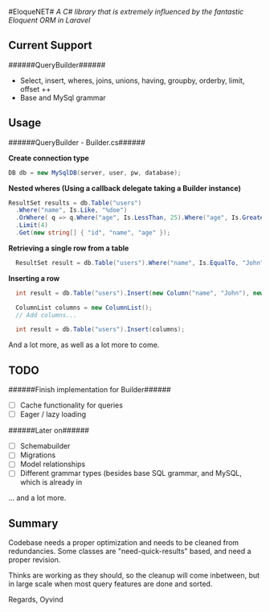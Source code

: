 #EloqueNET# 
*A C# library that is extremely influenced by the fantastic Eloquent ORM in Laravel*

Current Support
-------------------------
######QueryBuilder######
* Select, insert, wheres, joins, unions, having, groupby, orderby, limit, offset ++
* Base and MySql grammar

Usage
-------------------------
######QueryBuilder - Builder.cs######

**Create connection type**
```C#
DB db = new MySqlDB(server, user, pw, database);
```

**Nested wheres (Using a callback delegate taking a Builder instance)**
```C#
ResultSet results = db.Table("users")
  .Where("name", Is.Like, "%doe")
  .OrWhere( q => q.Where("age", Is.LessThan, 25).Where("age", Is.GreaterThan, 18) )
  .Limit(4)
  .Get(new string[] { "id", "name", "age" });
```

**Retrieving a single row from a table**
```C#
  ResultSet result = db.Table("users").Where("name", Is.EqualTo, "John").First();
```

**Inserting a row**
```C#
  int result = db.Table("users").Insert(new Column("name", "John"), new Column("title", "Mr."), new Column("age", 18));
```

```C#
  ColumnList columns = new ColumnList();
  // Add columns...

  int result = db.Table("users").Insert(columns);
```

And a lot more, as well as a lot more to come.

TODO
-----------------------
######Finish implementation for Builder######
* [ ] Cache functionality for queries
* [ ] Eager / lazy loading

######Later on######
* [ ] Schemabuilder
* [ ] Migrations
* [ ] Model relationships
* [ ] Different grammar types (besides base SQL grammar, and MySQL, which is already in
  
... and a lot more.

Summary
-----------------------
Codebase needs a proper optimization and needs to be cleaned from redundancies. 
Some classes are "need-quick-results" based, and need a proper revision.

Thinks are working as they should, so the cleanup will come inbetween, but in large scale when most
query features are done and sorted.

Regards,
Oyvind
